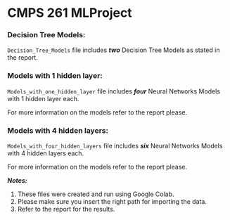 # CMPS 261 MLProject

### Decision Tree Models:

`Decision_Tree_Models` file includes ***two*** Decision Tree Models as stated in the report.

### Models with 1 hidden layer:

`Models_with_one_hidden_layer` file includes ***four*** Neural Networks Models with 1 hidden layer each.

 For more information on the models refer to the report please.

### Models with 4 hidden layers:

`Models_with_four_hidden_layers` file includes ***six*** Neural Networks Models with 4 hidden layers each.

 For more information on the models refer to the report please.

***Notes:*** 
1. These files were created and run using Google Colab.
2. Please make sure you insert the right path for importing the data.
3. Refer to the report for the results.
